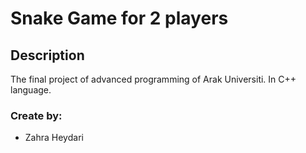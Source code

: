 # Snake Game for 2 players

## Description

The final project of advanced programming of Arak Universiti.
In C++ language.

### Create by:

- Zahra Heydari
